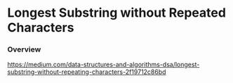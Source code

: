 # Longest Substring without Repeated Characters

### Overview

https://medium.com/data-structures-and-algorithms-dsa/longest-substring-without-repeating-characters-2f19712c86bd
